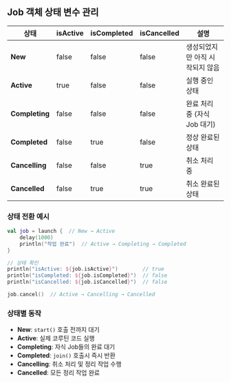 ## Job 객체 상태 변수 관리

| 상태 | isActive | isCompleted | isCancelled | 설명 |
|------|----------|-------------|-------------|------|
| **New** | false | false | false | 생성되었지만 아직 시작되지 않음 |
| **Active** | true | false | false | 실행 중인 상태 |
| **Completing** | false | false | false | 완료 처리 중 (자식 Job 대기) |
| **Completed** | false | true | false | 정상 완료된 상태 |
| **Cancelling** | false | false | true | 취소 처리 중 |
| **Cancelled** | false | true | true | 취소 완료된 상태 |

### 상태 전환 예시
```kotlin
val job = launch {  // New → Active
    delay(1000)
    println("작업 완료")  // Active → Completing → Completed
}

// 상태 확인
println("isActive: ${job.isActive}")        // true
println("isCompleted: ${job.isCompleted}")  // false
println("isCancelled: ${job.isCancelled}")  // false

job.cancel()  // Active → Cancelling → Cancelled
```

### 상태별 동작
- **New**: `start()` 호출 전까지 대기
- **Active**: 실제 코루틴 코드 실행
- **Completing**: 자식 Job들의 완료 대기
- **Completed**: `join()` 호출시 즉시 반환
- **Cancelling**: 취소 처리 및 정리 작업 수행
- **Cancelled**: 모든 정리 작업 완료
